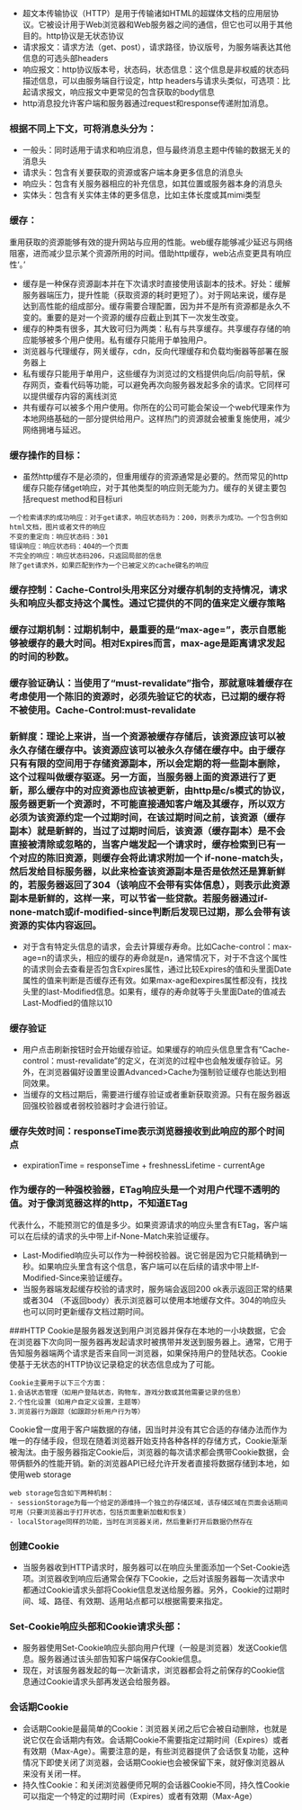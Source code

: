 - 超文本传输协议（HTTP）是用于传输诸如HTML的超媒体文档的应用层协议。它被设计用于Web浏览器和Web服务器之间的通信，但它也可以用于其他目的。http协议是无状态协议
- 请求报文：请求方法（get、post），请求路径，协议版号，为服务端表达其他信息的可选头部headers
- 响应报文：http协议版本号，状态码，状态信息：这个信息是非权威的状态码描述信息，可以由服务端自行设定，http headers与请求头类似，可选项：比起请求报文，响应报文中更常见的包含获取的body信息
- http消息投允许客户端和服务器通过request和response传递附加消息。
### 根据不同上下文，可将消息头分为：
-  一般头：同时适用于请求和响应消息，但与最终消息主题中传输的数据无关的消息头
- 请求头：包含有关要获取的资源或客户端本身更多信息的消息头
- 响应头：包含有关服务器相应的补充信息，如其位置或服务器本身的消息头
- 实体头：包含有关实体主体的更多信息，比如主体长度或其mimi类型
### 缓存：
重用获取的资源能够有效的提升网站与应用的性能。web缓存能够减少延迟与网络阻塞，进而减少显示某个资源所用的时间。借助http缓存，web沾点变更具有响应性‘。’
- 缓存是一种保存资源副本并在下次请求时直接使用该副本的技术。好处：缓解服务器端压力，提升性能（获取资源的耗时更短了）。对于网站来说，缓存是达到高性能的组成部分。缓存需要合理配置，因为并不是所有资源都是永久不变的。重要的是对一个资源的缓存应截止到其下一次发生改变。
- 缓存的种类有很多，其大致可归为两类：私有与共享缓存。共享缓存存储的响应能够被多个用户使用。私有缓存只能用于单独用户。
- 浏览器与代理缓存，网关缓存，cdn，反向代理缓存和负载均衡器等部署在服务器上
- 私有缓存只能用于单用户，这些缓存为浏览过的文档提供向后/向前导航，保存网页，查看代码等功能，可以避免再次向服务器发起多余的请求。它同样可以提供缓存内容的离线浏览
- 共有缓存可以被多个用户使用。你所在的公司可能会架设一个web代理来作为本地网络基础的一部分提供给用户。这样热门的资源就会被重复施使用，减少网络拥堵与延迟。
### 缓存操作的目标：
- 虽然http缓存不是必须的，但重用缓存的资源通常是必要的。然而常见的http缓存只能存储get响应，对于其他类型的响应则无能为力。缓存的关键主要包括request method和目标uri
```
一个检索请求的成功响应：对于get请求，响应状态码为：200，则表示为成功。一个包含例如html文档，图片或者文件的响应
不变的重定向：响应状态码：301
错误响应：响应状态码：404的一个页面
不完全的响应：响应状态码206，只返回局部的信息
除了get请求外，如果匹配到作为一个已被定义的cache键名的响应
```
### 缓存控制：Cache-Control头用来区分对缓存机制的支持情况，请求头和响应头都支持这个属性。通过它提供的不同的值来定义缓存策略
### 缓存过期机制：过期机制中，最重要的是“max-age=<seconds>”，表示自愿能够被缓存的最大时间。相对Expires而言，max-age是距离请求发起的时间的秒数。
### 缓存验证确认：当使用了“must-revalidate”指令，那就意味着缓存在考虑使用一个陈旧的资源时，必须先验证它的状态，已过期的缓存将不被使用。Cache-Control:must-revalidate
### 新鲜度：理论上来讲，当一个资源被缓存存储后，该资源应该可以被永久存储在缓存中。该资源应该可以被永久存储在缓存中。由于缓存只有有限的空间用于存储资源副本，所以会定期的将一些副本删除，这个过程叫做缓存驱逐。另一方面，当服务器上面的资源进行了更新，那么缓存中的对应资源也应该被更新，由http是c/s模式的协议，服务器更新一个资源时，不可能直接通知客户端及其缓存，所以双方必须为该资源约定一个过期时间，在该过期时间之前，该资源（缓存副本）就是新鲜的，当过了过期时间后，该资源（缓存副本）是不会直接被清除或忽略的，当客户端发起一个请求时，缓存检索到已有一个对应的陈旧资源，则缓存会将此请求附加一个 if-none-match头，然后发给目标服务器，以此来检查该资源副本是否是依然还是算新鲜的，若服务器返回了304（该响应不会带有实体信息），则表示此资源副本是新鲜的，这样一来，可以节省一些贷款。若服务器通过if-none-match或if-modified-since判断后发现已过期，那么会带有该资源的实体内容返回。
- 对于含有特定头信息的请求，会去计算缓存寿命。比如Cache-control：max-age=n的请求头，相应的缓存的寿命就是n，通常情况下，对于不含这个属性的请求则会去查看是否包含Expires属性，通过比较Expires的值和头里面Date属性的值来判断是否缓存还有效。如果max-age和expires属性都没有，找找头里的last-Modified信息。如果有，缓存的寿命就等于头里面Date的值减去Last-Modfied的值除以10
### 缓存验证
- 用户点击刷新按钮时会开始缓存验证。如果缓存的响应头信息里含有“Cache-control：must-revalidate”的定义，在浏览的过程中也会触发缓存验证。另外，在浏览器偏好设置里设置Advanced>Cache为强制验证缓存也能达到相同效果。
- 当缓存的文档过期后，需要进行缓存验证或者重新获取资源。只有在服务器返回强校验器或者弱校验器时才会进行验证。
### 缓存失效时间：responseTime表示浏览器接收到此响应的那个时间点
- expirationTime = responseTime + freshnessLifetime - currentAge
### 作为缓存的一种强校验器，ETag响应头是一个对用户代理不透明的值。对于像浏览器这样的http，不知道ETag
代表什么，不能预测它的值是多少。如果资源请求的响应头里含有ETag，客户端可以在后续的请求的头中带上if-None-Match来验证缓存。
- Last-Modified响应头可以作为一种弱校验器。说它弱是因为它只能精确到一秒。如果响应头里含有这个信息，客户端可以在后续的请求中带上If-Modified-Since来验证缓存。
- 当服务器端发起缓存校验的请求时，服务端会返回200 ok表示返回正常的结果或者304 （不返回body）表示浏览器可以使用本地缓存文件。304的响应头也可以同时更新缓存文档过期时间。

###HTTP Cookie是服务器发送到用户浏览器并保存在本地的一小块数据，它会在浏览器下次向同一服务器再发起请求时被携带并发送到服务器上。通常，它用于告知服务器端两个请求是否来自同一浏览器，如果保持用户的登陆状态。Cookie使基于无状态的HTTP协议记录稳定的状态信息成为了可能。
```
Cookie主要用于以下三个方面：
1.会话状态管理（如用户登陆状态，购物车，游戏分数或其他需要记录的信息）
2.个性化设置（如用户自定义设置，主题等）
3.浏览器行为跟踪（如跟踪分析用户行为等）
```
Cookie曾一度用于客户端数据的存储，因当时并没有其它合适的存储办法而作为唯一的存储手段，但现在随着浏览器开始支持各种各样的存储方式，Cookie渐渐被淘汰。由于服务器指定Cookie后，浏览器的每次请求都会携带Cookie数据，会带俩额外的性能开销。新的浏览器API已经允许开发者直接将数据存储到本地，如使用web storage
```
web storage包含如下两种机制：
- sessionStorage为每一个给定的源维持一个独立的存储区域，该存储区域在页面会话期间可用（只要浏览器出于打开状态，包括页面重新加载和恢复）
- localStorage同样的功能，当时在浏览器关闭，然后重新打开后数据仍然存在

```
### 创建Cookie
- 当服务器收到HTTP请求时，服务器可以在响应头里面添加一个Set-Cookie选项。浏览器收到响应后通常会保存下Cookie，之后对该服务器每一次请求中都通过Cookie请求头部将Cookie信息发送给服务器。另外，Cookie的过期时间、域、路径、有效期、适用站点都可以根据需要来指定。
### Set-Cookie响应头部和Cookie请求头部：
- 服务器使用Set-Cookie响应头部向用户代理（一般是浏览器）发送Cookie信息。服务器通过该头部告知客户端保存Cookie信息。
- 现在，对该服务器发起的每一次新请求，浏览器都会将之前保存的Cookie信息通过Cookie请求头部再发送会给服务器。
### 会话期Cookie
- 会话期Cookie是最简单的Cookie：浏览器关闭之后它会被自动删除，也就是说它仅在会话期内有效。会话期Cookie不需要指定过期时间（Expires）或者有效期（Max-Age）。需要注意的是，有些浏览器提供了会话恢复功能，这种情况下即使关闭了浏览器，会话期Cookie也会被保留下来，就好像浏览器从来没有关闭一样。
- 持久性Cookie：和关闭浏览器便师兄啊的会话器Cookie不同，持久性Cookie可以指定一个特定的过期时间（Expires）或者有效期（Max-Age）
